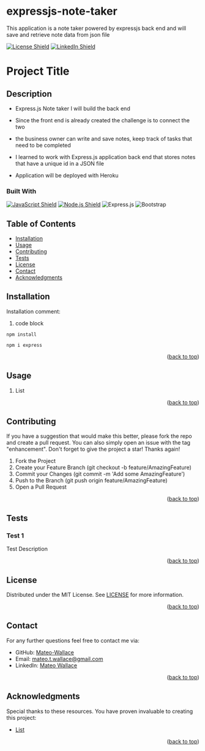 # expressjs-note-taker
This application is a note taker powered by expressjs back end and will save and retrieve note data from json file

<p id="readme-top"></p>

[![License Shield](https://img.shields.io/badge/License-MIT-success?style=for-the-badge)](./LICENSE)    [![LinkedIn Shield](https://img.shields.io/badge/LinkedIn-555555?style=for-the-badge&logo=linkedin)](https://www.linkedin.com/in/oliver-lopez78/)

# Project Title

## Description

- Express.js Note taker I will build the back end 

- Since the front end is already created the challenge is to connect the two 

- the business owner can write and save notes, keep track of tasks that need to be completed   

- I learned to work with Express.js application back end that stores notes that have a unique id in a JSON file

- Application will be deployed with Heroku

### Built With

[![JavaScript Shield](https://img.shields.io/badge/JavaScript-F7DF1E?&style=for-the-badge&logo=javascript&logoColor=272727)](https://developer.mozilla.org/en-US/docs/Web/JavaScript)   [![Node.js Shield](https://img.shields.io/badge/Node.js-339933?&style=for-the-badge&logo=node.js&logoColor=white)](https://nodejs.org/en/)  ![Express.js](https://img.shields.io/badge/express.js-%23404d59.svg?style=for-the-badge&logo=express&logoColor=%2361DAFB)   ![Bootstrap](https://img.shields.io/badge/bootstrap-%23563D7C.svg?style=for-the-badge&logo=bootstrap&logoColor=white)

## Table of Contents
- [Installation](#installation)
- [Usage](#usage)
- [Contributing](#contributing)
- [Tests](#tests)
- [License](#license)
- [Contact](#contact)
- [Acknowledgments](#acknowledgments)

## Installation
Installation comment: 

1. code block
```
npm install
```
```
npm i express
```

<p align="right">(<a href="#readme-top">back to top</a>)</p>

## Usage
1. List
<p align="right">(<a href="#readme-top">back to top</a>)</p>

## Contributing
If you have a suggestion that would make this better, please fork the repo and create a pull request. You can also simply open an issue with the tag "enhancement". Don't forget to give the project a star! Thanks again!

1. Fork the Project
2. Create your Feature Branch (git checkout -b feature/AmazingFeature)
3. Commit your Changes (git commit -m 'Add some AmazingFeature')
4. Push to the Branch (git push origin feature/AmazingFeature)
5. Open a Pull Request
<p align="right">(<a href="#readme-top">back to top</a>)</p>

## Tests

### Test 1
Test Description
<p align="right">(<a href="#readme-top">back to top</a>)</p>

## License

Distributed under the MIT License. See [LICENSE](./LICENSE) for more information.
<p align="right">(<a href="#readme-top">back to top</a>)</p>

## Contact

For any further questions feel free to contact me via:
- GitHub: [Mateo-Wallace](https://github.com/Mateo-Wallace)
- Email: [mateo.t.wallace@gmail.com](mailto:mateo.t.wallace@gmail.com)
- LinkedIn: [Mateo Wallace](https://www.linkedin.com/in/mateo-wallace-57931b254/)
<p align="right">(<a href="#readme-top">back to top</a>)</p>

## Acknowledgments

Special thanks to these resources. You have proven invaluable to creating this project:
- [List](#)
<p align="right">(<a href="#readme-top">back to top</a>)</p>